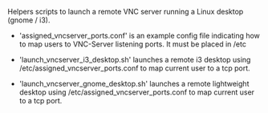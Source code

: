 Helpers scripts to launch a remote VNC server running a Linux desktop (gnome / i3).

- 'assigned_vncserver_ports.conf' is an example config file indicating how to map users to VNC-Server listening ports.
  It must be placed in /etc

- 'launch_vncserver_i3_desktop.sh' launches a remote i3 desktop using /etc/assigned_vncserver_ports.conf to map current user
   to a tcp port.
- 'launch_vncserver_gnome_desktop.sh' launches a remote lightweight desktop using /etc/assigned_vncserver_ports.conf to map current user
   to a tcp port.
